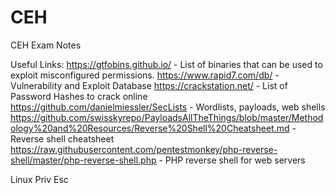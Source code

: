 # CEH
CEH Exam Notes

Useful Links:
https://gtfobins.github.io/ - List of binaries that can be used to exploit misconfigured permissions.
https://www.rapid7.com/db/ - Vulnerability and Exploit Database
https://crackstation.net/ - List of Password Hashes to crack online
https://github.com/danielmiessler/SecLists - Wordlists, payloads, web shells
https://github.com/swisskyrepo/PayloadsAllTheThings/blob/master/Methodology%20and%20Resources/Reverse%20Shell%20Cheatsheet.md - Reverse shell cheatsheet
https://raw.githubusercontent.com/pentestmonkey/php-reverse-shell/master/php-reverse-shell.php - PHP reverse shell for web servers

Linux Priv Esc
